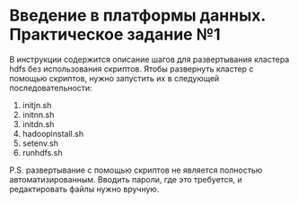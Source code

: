 # Введение в платформы данных. Практическое задание №1

В инструкции содержится описание шагов для развертывания кластера hdfs без использования скриптов.
Ятобы развернуть кластер с помощью скриптов, нужно запустить их в следующей последовательности:
1. initjn.sh
2. initnn.sh
3. initdn.sh
4. hadoopinstall.sh
5. setenv.sh
6. runhdfs.sh

P.S. развертывание с помощью скриптов не является полностью автоматизированным. Вводить пароли, где это требуется, и редактировать файлы нужно вручную.
